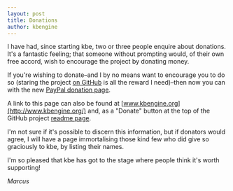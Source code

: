 ```yaml
---
layout: post
title: Donations
author: kbengine
---
```


I have had, since starting kbe, two or three people enquire about donations. It's a fantastic feeling; that someone without prompting would, of their own free accord, wish to encourage the project by donating money.

If you're wishing to donate–and I by no means want to encourage you to do so (staring the project [on GitHub][star] is all the reward I need)–then now you can with the new [PayPal donation page][paypal].

A link to this page can also be found at [www.kbengine.org](http://www.kbengine.org/) and, as a "Donate" button at the top of the GitHub project [readme page][readme].

I'm not sure if it's possible to discern this information, but if donators would agree, I will have a page immortalising those kind few who did give so graciously to kbe, by listing their names.

I'm so pleased that kbe has got to the stage where people think it's worth supporting!

*Marcus*

[readme]: https://github.com/kbengine/kbengine#readme
[star]: https://github.com/kbengine/kbengine
[paypal]: https://www.paypal.com/cgi-bin/webscr?cmd=_s-xclick&hosted_button_id=NSMU5PADHVMXC